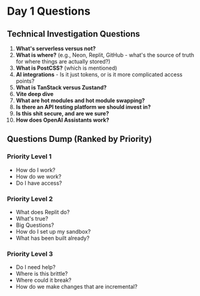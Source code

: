 # Day 1 Questions

## Technical Investigation Questions

1. **What's serverless versus not?**
2. **What is where?** (e.g., Neon, Replit, GitHub - what's the source of truth for where things are actually stored?)
3. **What is PostCSS?** (which is mentioned)
4. **AI integrations** - Is it just tokens, or is it more complicated access points?
5. **What is TanStack versus Zustand?**
6. **Vite deep dive**
7. **What are hot modules and hot module swapping?**
8. **Is there an API testing platform we should invest in?**
9. **Is this shit secure, and are we sure?**
10. **How does OpenAI Assistants work?**

## Questions Dump (Ranked by Priority)

### Priority Level 1
- How do I work?
- How do we work?
- Do I have access?

### Priority Level 2
- What does Replit do?
- What's true?
- Big Questions?
- How do I set up my sandbox?
- What has been built already?

### Priority Level 3
- Do I need help?
- Where is this brittle?
- Where could it break?
- How do we make changes that are incremental?

